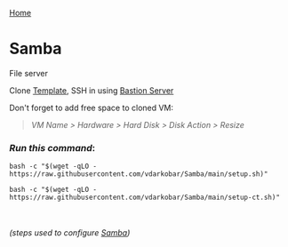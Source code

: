 <p align="left">
  <a href="https://github.com/vdarkobar/Home-Cloud/blob/main/README.md#create-samba-file-server">Home</a>
</p>  

  
# Samba
File server  

  
Clone <a href="https://github.com/vdarkobar/DebianTemplate/blob/main/README.md#debian-template">Template</a>, SSH in using <a href="https://github.com/vdarkobar/Home-Cloud/blob/main/shared/Bastion.md#bastion">Bastion Server</a>  

  
Don't forget to add free space to cloned VM:  
> *VM Name > Hardware > Hard Disk > Disk Action > Resize*  
  
### *Run this command*:
```
bash -c "$(wget -qLO - https://raw.githubusercontent.com/vdarkobar/Samba/main/setup.sh)"
```

```
bash -c "$(wget -qLO - https://raw.githubusercontent.com/vdarkobar/Samba/main/setup-ct.sh)"
```
<br><br>
*(steps used to configure <a href="https://github.com/vdarkobar/Samba/blob/main/steps.md">Samba</a>)*
